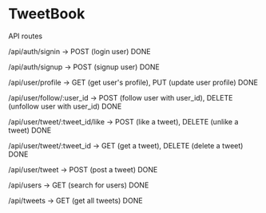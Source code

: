 # TweetBook

API routes

/api/auth/signin -> POST (login user) DONE

/api/auth/signup -> POST (signup user) DONE

/api/user/profile -> GET (get user's profile), PUT (update user profile) DONE

/api/user/follow/:user_id -> POST (follow user with user_id), DELETE (unfollow user with user_id) DONE

/api/user/tweet/:tweet_id/like -> POST (like a tweet), DELETE (unlike a tweet) DONE

/api/user/tweet/:tweet_id -> GET (get a tweet), DELETE (delete a tweet) DONE

/api/user/tweet -> POST (post a tweet) DONE

/api/users -> GET (search for users) DONE

/api/tweets -> GET (get all tweets) DONE
